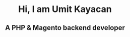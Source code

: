 <h1 align="center">Hi, I am Umit Kayacan</h1>
<h2 align="center">A PHP & Magento backend developer </h2>
